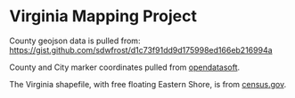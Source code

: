# Virginia Mapping Project

County geojson data is pulled from: https://gist.github.com/sdwfrost/d1c73f91dd9d175998ed166eb216994a

County and City marker coordinates pulled from [opendatasoft](https://public.opendatasoft.com/explore/dataset/us-county-boundaries/export/?flg=en-us&disjunctive.stusab&disjunctive.statefp&disjunctive.countyfp&disjunctive.name&disjunctive.namelsad&disjunctive.state_name&refine.statefp=51).

The Virginia shapefile, with free floating Eastern Shore, is from [census.gov](https://www.census.gov/geographies/mapping-files/time-series/geo/carto-boundary-file.html).
